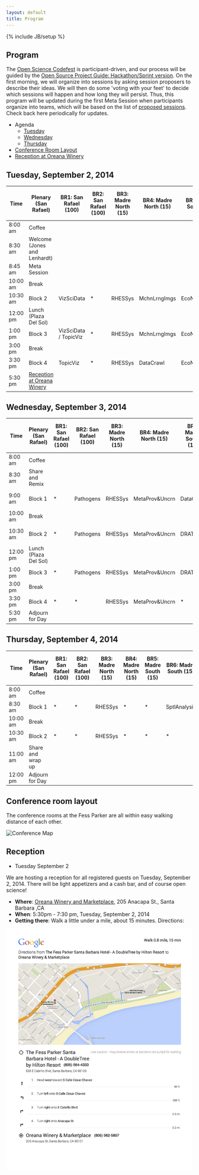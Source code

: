 ```yaml
---
layout: default
title: Program
---
```


{% include JB/setup %}

## Program

The [Open Science Codefest](/) is participant-driven, and our process will be guided by the [Open Source Project Guide: Hackathon/Sprint version](https://docs.google.com/document/d/1UGtR_6XWBn4_vo37Kn_hNXmzpwLaSJEZxc8rqFKhy-U/edit?pli=1).  On the first morning, we will organize into sessions by asking session proposers to describe their ideas.  We will then do some 'voting with your feet' to decide which sessions will happen and how long they will persist.  Thus, this program will be updated during the first Meta Session when participants organize into teams, which will be based on the list of [proposed sessions](sessions.html).  Check back here periodically for updates.

- Agenda
    - [Tuesday](#tuesday,-september-2,-2014)
    - [Wednesday](#wednesday,-september-3,-2014)
    - [Thursday](#thursday,-september-4,-2014)
- [Conference Room Layout](#conference-room-layout)
- [Reception at Oreana Winery](#reception)

## Tuesday, September 2, 2014

| Time | Plenary (San Rafael) | BR1: San Rafael (100) | BR2: San Rafael (100) | BR3: Madre North (15)| BR4: Madre North (15)| BR5: Madre South (15)| BR6: Madre South (15)| BR7: Santa Rosa East (20)| BR8: Santa Rosa West (20)| BR9: San Miguel East (20)| BR10: San Miguel West (20)| 
| --- | --- | --- | --- | --- | --- | --- | --- | --- | --- | --- | --- | 
|  8:00 am | Coffee | 
|  8:30 am | Welcome (Jones and Lenhardt) | 
|  8:45 am | Meta Session | 
| 10:00 am | Break | 
| 10:30 am | Block 2 | VizSciData | * | RHESSys | MchnLrngImgs | EcoNicheModel | Moneybee | * | MetaSemantics | PangeaR | ESAOpenSci |
| 12:00 pm | Lunch (Plaza Del Sol)| 
|  1:00 pm | Block 3 | VizSciData / TopicViz | * | RHESSys | MchnLrngImgs | EcoNicheModel | Moneybee | * | * | PangeaR / Data1R | ESAOpenSci / DataLifeCycle |
|  3:00 pm | Break | 
|  3:30 pm | Block 4 | TopicViz | * | RHESSys | DataCrawl | EcoNicheModel | Moneybee | OSManuScript | * | Data1R | DataLifeCycle |
|  5:30 pm | [Reception at Oreana Winery](#toc_5) | 

## Wednesday, September 3, 2014

| Time | Plenary (San Rafael) | BR1: San Rafael (100) | BR2: San Rafael (100) | BR3: Madre North (15)| BR4: Madre North (15)| BR5: Madre South (15)| BR6: Madre South (15)| BR7: Santa Rosa East (20)| BR8: Santa Rosa West (20)| BR9: San Miguel East (20)| BR10: San Miguel West (20)| 
| --- | --- | --- | --- | --- | --- | --- | --- | --- | --- | --- | --- | 
|  8:00 am | Coffee |
|  8:30 am | Share and Remix | 
|  9:00 am | Block 1 | * | Pathogens | RHESSys | MetaProv&Uncrn | DataCrawl | GameEco | * | AutoMeta / SOLRMeta | * | DOI4Code |
| 10:00 am | Break | 
| 10:30 am | Block 2 | * | Pathogens | RHESSys | MetaProv&Uncrn | DRAT | GameEco | * | AutoMeta / SOLRMeta | * | DOI4Code |
| 12:00 pm | Lunch (Plaza Del Sol)| 
|  1:00 pm | Block 3 | * | Pathogens | RHESSys | MetaProv&Uncrn | DRAT | GameEco | RepoStruct | * | * | * |
|  3:00 pm | Break | 
|  3:30 pm | Block 4 | * | * | RHESSys | MetaProv&Uncrn | * | * | RepoStruct | * | * | DataWebServ |
|  5:30 pm | Adjourn for Day |

## Thursday, September 4, 2014

| Time | Plenary (San Rafael) | BR1: San Rafael (100) | BR2: San Rafael (100) | BR3: Madre North (15)| BR4: Madre North (15)| BR5: Madre South (15)| BR6: Madre South (15)| BR7: Santa Rosa East (20)| BR8: Santa Rosa West (20)| BR9: San Miguel East (20)| BR10: San Miguel West (20)| 
| --- | --- | --- | --- | --- | --- | --- | --- | --- | --- | --- | --- | 
|  8:00 am | Coffee | 
|  8:30 am | Block 1 | * | * | RHESSys | * | * | SptlAnalysis | MetaFeedback | LiveOpenSci | * | MultiTool |
| 10:00 am | Break |
| 10:30 am | Block 2 | * | * | RHESSys | * | * | * | MetaFeedback | LiveOpenSci | * | * |
| 11:00 am | Share and wrap up |
| 12:00 pm | Adjourn for Day | 

## Conference room layout

The conference rooms at the Fess Parker are all within easy walking distance of each other.

![Conference Map](http://doubletree.hilton.com/en/hotels/content/SBAMCDT/media/images/floorplans/sbamlby.gif?)

## Reception

- Tuesday September 2

We are hosting a reception for all registered guests on Tuesday, September 2, 2014. There will be light appetizers and a cash bar, and of course open science!

- __Where__: [Oreana Winery and Marketplace](https://plus.google.com/113520751080009916118/about?gl=us&hl=en), 205 Anacapa St., Santa Barbara ,CA
- __When__: 5:30pm - 7:30 pm, Tuesday, September 2, 2014
- __Getting there__: Walk a little under a mile, about 15 minutes. Directions:

![Reception Map](assets/img/Map_Oreana.png)

